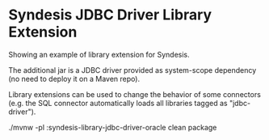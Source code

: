 # Syndesis JDBC Driver Library Extension

Showing an example of library extension for Syndesis.

The additional jar is a JDBC driver provided as system-scope dependency (no need to deploy it on a Maven repo).

Library extensions can be used to change the behavior of some connectors (e.g. the SQL connector automatically loads all libraries tagged as "jdbc-driver"). 

./mvnw -pl :syndesis-library-jdbc-driver-oracle clean package